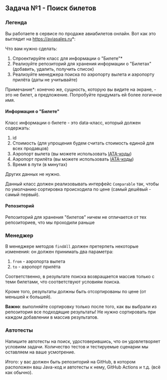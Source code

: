 ## Задача №1 - Поиск билетов

### Легенда

Вы работаете в сервисе по продаже авиабилетов онлайн. Вот как это выглядит на https://aviasales.ru*:

Что вам нужно сделать:
1. Спроектируйте класс для информации о "Билете"*
1. Реализуйте репозиторий для хранения информации о "Билетах" (добавить, удалить, получить список)
1. Реализуйте менеджера поиска по аэропорту вылета и аэропорту прилёта (даты не учитывайте)

Примечание*: конечно же, сущность, которую вы видите на экране, - это не билет, а предложение. Попробуйте придумать ей более логичное имя.

#### Информация о "Билете"

Класс информации о билете - это data-класс, который должен содержать:
1. id
1. Стоимость (для упрощения будем считать стоимость единой для всех продавцов)
1. Аэропорт вылета (вы можете использовать [IATA-коды](https://ru.wikipedia.org/wiki/%D0%9A%D0%BE%D0%B4_%D0%B0%D1%8D%D1%80%D0%BE%D0%BF%D0%BE%D1%80%D1%82%D0%B0_%D0%98%D0%90%D0%A2%D0%90))
1. Аэропорт прилёта (вы можете использовать [IATA-коды](https://ru.wikipedia.org/wiki/%D0%9A%D0%BE%D0%B4_%D0%B0%D1%8D%D1%80%D0%BE%D0%BF%D0%BE%D1%80%D1%82%D0%B0_%D0%98%D0%90%D0%A2%D0%90))
1. Время в пути (в минутах)

Других данных не нужно.

Данный класс должен реализовывать интерфейс `Comparable` так, чтобы по умолчанию сортировка происходила по цене (самый дешёвый - самый первый).

#### Репозиторий

Репозиторий для хранения "билетов" ничем не отличается от тех репозиториев, что мы проходили раньше

### Менеджер

В менеджере методов `findAll` должен претерпеть некоторые изменения: он должен принимать два параметра:
1. `from` - аэропорта вылета
1. `to` -  аэропорт прилёта

Соответственно, в результате поиска возвращается массив только с теми билетами, что соответствуют условиям поиска.

Кроме того, результаты должны быть отсортированы по цене (от меньшей к большей).

**Важно**: выполняйте сортировку только после того, как вы выбрали из репозитория все подходящие результаты! Не нужно сортировать при каждом добавлении в массив результатов.

### Автотесты

Напишите автотесты на поиск, удостоверившись, что он удовлетворяет условиям задачи. Количество тестов и тестируемые сценарии мы оставляем на ваше усмотрение.

Итого: у вас должен быть репозиторий на GitHub, в котором расположен ваш Java-код и автотесты к нему, GitHub Actions и т.д. (всё как обычно).
